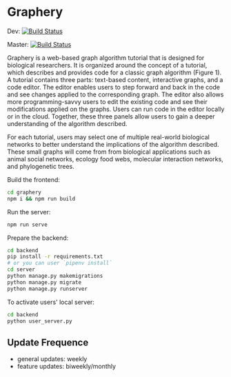 # Graphery

Dev: [![Build Status](https://travis-ci.com/FlickerSoul/Graphery.svg?token=iGoqjTdG7SFLHQyLfgoz&branch=dev)](https://travis-ci.com/FlickerSoul/Graphery)

Master: [![Build Status](https://travis-ci.com/FlickerSoul/Graphery.svg?token=iGoqjTdG7SFLHQyLfgoz&branch=master)](https://travis-ci.com/FlickerSoul/Graphery)

Graphery is a web-based graph algorithm tutorial that is designed for biological researchers. It is organized around the concept of a tutorial, which describes and provides code for a classic graph algorithm (Figure 1). A tutorial contains three parts: text-based content, interactive graphs, and a code editor. The editor enables users to step forward and back in the code and see changes applied to the corresponding graph. The editor also allows more programming-savvy users to edit the existing code and see their modifications applied on the graphs. Users can run code in the editor locally or in the cloud. Together, these three panels allow users to gain a deeper understanding of the algorithm described.

For each tutorial, users may select one of multiple real-world biological networks to better understand the implications of the algorithm described. These small graphs will come from from biological applications such as animal social networks, ecology food webs, molecular interaction networks, and phylogenetic trees.

Build the frontend:

```bash
cd graphery
npm i && npm run build
```

Run the server:

```bash
npm run serve
```

Prepare the backend:

```bash
cd backend
pip install -r requirements.txt
# or you can user `pipenv install`
cd server
python manage.py makemigrations
python manage.py migrate
python manage.py runserver
```

To activate users' local server:

```bash
cd backend
python user_server.py
```

## Update Frequence 

* general updates: weekly
* feature updates: biweekly/monthly
